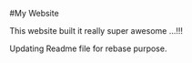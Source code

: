 #My Website

This website built it really super awesome ...!!!

Updating Readme file for rebase purpose.
